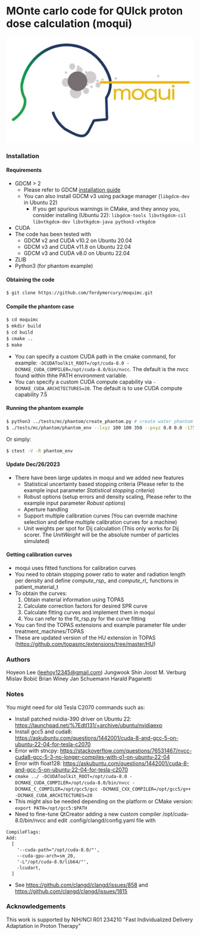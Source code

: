MOnte carlo code for QUIck proton dose calculation (moqui)
==========================================================

<img src="images/moqui_logo.jpg">

### Installation
#### Requirements
- GDCM > 2
  - Please refer to GDCM [installation guide](https://sourceforge.net/projects/gdcm/)
  - You can also install GDCM v3 using package manager (`libgdcm-dev` in Ubuntu 22)
    - If you get spurious warnings in CMake, and they annoy you, consider installing (Ubuntu 22): `libgdcm-tools libvtkgdcm-cil libvtkgdcm-dev libvtkgdcm-java python3-vtkgdcm`
- CUDA
- The code has been tested with
  - GDCM v2 and CUDA v10.2 on Ubuntu 20.04
  - GDCM v3 and CUDA v11.8 on Ubuntu 22.04
  - GDCM v3 and CUDA v8.0 on Ubuntu 22.04
- ZLIB
- Python3 (for phantom example)

#### Obtaining the code
```bash
$ git clone https://github.com/ferdymercury/moquimc.git
```

#### Compile the phantom case
```bash
$ cd moquimc
$ mkdir build
$ cd build
$ cmake ..
$ make
```
- You can specify a custom CUDA path in the cmake command, for example: `-DCUDAToolkit_ROOT=/opt/cuda-8.0 -DCMAKE_CUDA_COMPILER=/opt/cuda-8.0/bin/nvcc`. The default is the nvcc found within thhe PATH environment variable.
- You can specify a custom CUDA compute capability via `-DCMAKE_CUDA_ARCHITECTURES=20`. The default is to use CUDA compute capability 7.5

#### Running the phantom example
```bash
$ python3 ../tests/mc/phantom/create_phantom.py # create water phantom in /tmp/, you need to install numpy
$ ./tests/mc/phantom/phantom_env --lxyz 100 100 350 --pxyz 0.0 0.0 -175 --nxyz 200 200 350 --spot_energy 200.0 0.0 --spot_position 0 0 0.5 --spot_size 30.0 30.0 --histories 100000 --phantom_path /tmp/water_phantom.raw --output_prefix ./ --gpu_id 0 > ./log.out
```

Or simply:
```bash
$ ctest -V -R phantom_env
```

#### Update Dec/26/2023
- There have been large updates in moqui and we added new features
  - Statistical uncertainty based stopping criteria (Please refer to the example input parameter *Statistical stopping criteria*)
  - Robust options (setup errors and density scaling, Please refer to the example input parameter *Robust options*)
  - Aperture handling
  - Support multiple calibration curves (You can override machine selection and define multiple calibration curves for a machine)
  - Unit weights per spot for Dij calculation (This only works for Dij scorer. The *UnitWeight* will be the absolute number of particles simulated)

#### Getting calibration curves
- moqui uses fitted functions for calibration curves
- You need to obtain stopping power ratio to water and radiation length per density and define *compute_rsp_* and *compute_rl_* functions in patient_material_t
- To obtain the curves:
  1. Obtain material information using TOPAS
  2. Calculate correction factors for desired SPR curve
  3. Calculate fitting curves and implement them in moqui
  4. You can refer to the fit_rsp.py for the curve fitting
- You can find the TOPAS extensions and example parameter file under treatment_machines/TOPAS
- These are updated version of the HU extension in TOPAS (https://github.com/topasmc/extensions/tree/master/HU)


### Authors
Hoyeon Lee (leehoy12345@gmail.com)
Jungwook Shin
Joost M. Verburg
Mislav Bobić
Brian Winey
Jan Schuemann
Harald Paganetti


### Notes
You might need for old Tesla C2070 commands such as:
- Install patched nvidia-390 driver on Ubuntu 22: https://launchpad.net/%7Edtl131/+archive/ubuntu/nvidiaexp
- Install gcc5 and cuda8: https://askubuntu.com/questions/1442001/cuda-8-and-gcc-5-on-ubuntu-22-04-for-tesla-c2070
- Error with stncpy: https://stackoverflow.com/questions/76531467/nvcc-cuda8-gcc-5-3-no-longer-compiles-with-o1-on-ubuntu-22-04
- Error with float128: https://askubuntu.com/questions/1442001/cuda-8-and-gcc-5-on-ubuntu-22-04-for-tesla-c2070
- `cmake ../ -DCUDAToolkit_ROOT=/opt/cuda-8.0 -DCMAKE_CUDA_COMPILER=/opt/cuda-8.0/bin/nvcc -DCMAKE_C_COMPILER=/opt/gcc5/gcc -DCMAKE_CXX_COMPILER=/opt/gcc5/g++ -DCMAKE_CUDA_ARCHITECTURES=20`
- This might also be needed depending on the platform or CMake version: `export PATH=/opt/gcc5:$PATH`
- Need to fine-tune QtCreator adding a new custom compiler /opt/cuda-8.0/bin/nvcc and edit .config/clangd/config.yaml file with
```
CompileFlags:
Add:
  [
    '--cuda-path="/opt/cuda-8.0/"',
    --cuda-gpu-arch=sm_20,
    '-L"/opt/cuda-8.0/lib64/"',
    -lcudart,
  ]
```
- See https://github.com/clangd/clangd/issues/858 and https://github.com/clangd/clangd/issues/1815

### Acknowledgements
This work is supported by NIH/NCI R01 234210 "Fast Individualized Delivery Adaptation in Proton Therapy"


